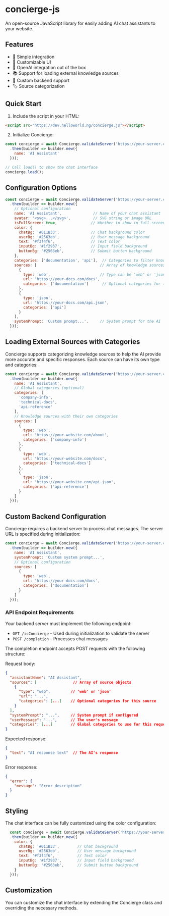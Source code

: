 # concierge-js

An open-source JavaScript library for easily adding AI chat assistants to your website.

## Features

- 🎯 Simple integration
- 🎨 Customizable UI
- 🤖 OpenAI integration out of the box
- 📚 Support for loading external knowledge sources
- 🔄 Custom backend support
- 🏷️ Source categorization

## Quick Start

1. Include the script in your HTML:

```html
<script src="https://dev.helloworld.ng/concierge.js"></script>
```

2. Initialize Concierge:

```javascript
const concierge = await Concierge.validateServer('https://your-server.com')
  .then(builder => builder.new({
    name: 'AI Assistant'
  }));

// Call load() to show the chat interface
concierge.load();
```

## Configuration Options

```javascript
const concierge = await Concierge.validateServer('https://your-server.com')
  .then(builder => builder.new({
    // Optional configuration
    name: 'AI Assistant',              // Name of your chat assistant
    avatar: '<svg>...</svg>',          // SVG string or image URL
    isFullScreen: true,               // Whether to show in full screen
    color: {
      chatBg: '#011B33',              // Chat background color
      userBg: '#2563eb',              // User message background
      text: '#f3f4f6',                // Text color
      inputBg: '#1f2937',             // Input field background
      buttonBg: '#2563eb',            // Submit button background
    },
    categories: ['documentation', 'api'],  // Categories to filter knowledge by
    sources: [                            // Array of knowledge sources
      {
        type: 'web',                      // Type can be 'web' or 'json'
        url: 'https://your-docs.com/docs',
        categories: ['documentation']      // Optional categories for this source
      },
      {
        type: 'json',
        url: 'https://your-docs.com/api.json',
        categories: ['api']
      }
    ],
    systemPrompt: 'Custom prompt...',     // System prompt for the AI                      // AI
  }));
```

## Loading External Sources with Categories

Concierge supports categorizing knowledge sources to help the AI provide more accurate and specific responses. Each source can have its own type and categories:

```javascript
const concierge = await Concierge.validateServer('https://your-server.com')
  .then(builder => builder.new({
    name: 'AI Assistant',
    // Global categories (optional)
    categories: [
      'company-info',
      'technical-docs',
      'api-reference'
    ],
    // Knowledge sources with their own categories
    sources: [
      {
        type: 'web',
        url: 'https://your-website.com/about',
        categories: ['company-info']
      },
      {
        type: 'web',
        url: 'https://your-website.com/docs',
        categories: ['technical-docs']
      },
      {
        type: 'json',
        url: 'https://your-website.com/api.json',
        categories: ['api-reference']
      }
    ]
  }));
```

## Custom Backend Configuration

Concierge requires a backend server to process chat messages. The server URL is specified during initialization:

```javascript
const concierge = await Concierge.validateServer('https://your-server.com')
  .then(builder => builder.new({
    name: 'AI Assistant',
    systemPrompt: 'Custom system prompt...',
    // Optional configuration
    sources: [
      {
        type: 'web',
        url: 'https://your-docs.com/docs',
        categories: ['documentation']
      }
    ]
  }));
```

### API Endpoint Requirements

Your backend server must implement the following endpoint:

- `GET /isConcierge` - Used during initialization to validate the server
- `POST /completion` - Processes chat messages

The completion endpoint accepts POST requests with the following structure:

Request body:

```json
{
  "assistantName": "AI Assistant",
  "sources": [                // Array of source objects
    {
      "type": "web",         // 'web' or 'json'
      "url": "...",
      "categories": [...]    // Optional categories for this source
    }
  ],
  "systemPrompt": "...",     // System prompt if configured
  "userMessage": "...",      // The user's message
  "categories": [...]        // Global categories to use for this request
}
```

Expected response:

```json
{
  "text": "AI response text"  // The AI's response
}
```

Error response:

```json
{
  "error": {
    "message": "Error description"
  }
}
```

## Styling

The chat interface can be fully customized using the color configuration:

```javascript
  const concierge = await Concierge.validateServer('https://your-server.com')
  .then(builder => builder.new({
    color: {
      chatBg: '#011B33',        // Chat background
      userBg: '#2563eb',        // User message background
      text: '#f3f4f6',          // Text color
      inputBg: '#1f2937',       // Input field background
      buttonBg: '#2563eb',      // Submit button background
    }
  }));
```

## Customization

You can customize the chat interface by extending the Concierge class and overriding the necessary methods.
